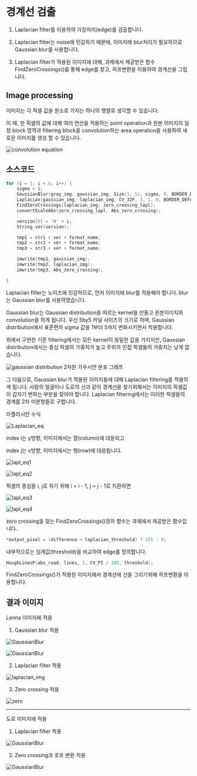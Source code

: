 # 경계선 검출

1. Laplacian filter를 이용하여 가장자리(edge)를 검출합니다.

2. Laplacian filter는 noise에 민감하기 때문에, 이미지에 blur처리가 필요하므로 Gaussian blur를 사용합니다.

3. Laplacian filter가 적용된 이미지에 대해, 과제에서 제공받은 함수 FindZeroCrossings()를 통해 edge를 찾고, 허프변환을 이용하여 경계선을 그립니다.

	
## Image processing

이미지는 각 픽셀 값을 원소로 가지는 하나의 행렬로 생각할 수 있습니다.

이 때, 한 픽셀의 값에 대해 여러 연산을 적용하는 point operation과 원본 이미지의 일정 block 영역과 filtering block을
convolution하는 area operation을 사용하여 새로운 이미지를 생성 할 수 있습니다.

![convolution equation](https://latex.codecogs.com/png.latex?convolution&space;:&space;q*h&space;=&space;\sum_{i&space;=&space;-\frac{m}{2}}^{\frac{m}{2}}\sum_{j&space;=&space;-\frac{m}{2}}^{\frac{m}{2}}h(j,&space;i)q(x&space;-&space;j,&space;y&space;-i&space;))


## 소스코드

```cpp
for (i = 1; i < 6; i++) {
	sigma = i;
	GaussianBlur(gray_img, gaussian_img, Size(5, 5), sigma, 0, BORDER_DEFAULT);
	Laplacian(gaussian_img, laplacian_img, CV_32F, 3, 1, 0, BORDER_DEFAULT);
	FindZeroCrossings(laplacian_img, zero_crossing_lapl);
	convertScaleAbs(zero_crossing_lapl, Abs_zero_crossing);

	version[0] = '0' + i;
	String ver(version);

	tmp1 = str1 + ver + format_name;
	tmp2 = str2 + ver + format_name;
	tmp3 = str3 + ver + format_name;

	imwrite(tmp1, gaussian_img);
	imwrite(tmp2, laplacian_img);
	imwrite(tmp3, Abs_zero_crossing);

}
```
Laplacian filter는 노이즈에 민감하므로, 먼저 이미지에 blur를 적용해야 합니다. blur는 Gaussian blur를 사용하였습니다.

Gaussian blur는 Gaussian distribution을 따르는 kernel을 만들고 원본이미지와 convolution을 하게 됩니다.
우선 5by5 커널 사이즈의 크기로 하며, Gaussian distribution에서 표준편차 sigma 값을 1부터 5까지 변화시키면서 적용합니다.

위에서 구현한 기존 filtering에서는 모든 kernel이 동일한 값을 가지지만, Gaussian distribution에서는 중심 픽셀의 가중치가 높고 
주위의 인접 픽셀들의 가중치는 낮게 잡습니다.

![gaussian distribution](./image/gaussian_distribution_eq.png)
2차원 가우시안 분포 그래프

그 다음으로, Gaussian blur가 적용된 이미지들에 대해 Laplacian filtering를 적용하게 됩니다.
사람의 얼굴이나 도로의 선과 같이 경계선을 찾기위해서는 이미지의 픽셀값이 갑자기 변하는 부분을 찾아야 합니다.
Laplacian filtering에서는 이러한 픽셀들의 경계를 2차 미분항들로 구합니다.

라플라시안 수식

![Laplacian_eq](./image/Laplacian_eq.png)

index i는 y방향, 이미지에서는 열(column)에 대응되고

index j는 x방향, 이미지에서는 행(row)에 대응됩니다.

![lapl_eq1](./image/lapl_eq1.png)

![lapl_eq2](./image/lapl_eq2.png)


픽셀의 중심을 i, j로 하기 위해 i = i - 1, j = j - 1로 치환하면

![lapl_eq3](./image/lapl_eq3.png)

![lapl_eq4](./image/lapl_eq4.png)

zero crossing을 찾는 FindZeroCrossings()정의 함수는 과제에서 제공받은 함수입니다.

```cpp
*output_pixel = (difference > laplacian_threshold) ? 255 : 0;
```
내부적으로는 임계값(threshold)을 비교하여 edge를 정의합니다.

```cpp
HoughLinesP(abs_road, lines, 1, CV_PI / 180, threshold);
```
FindZeroCrossings()가 적용된 이미지에서 경계선에 선을 그리기위해 허프변환을 이용합니다.

## 결과 이미지

Lenna 이미지에 적용

1. Gaussian blur 적용

![GaussianBlur](./image/Gaussian_result_4.jpg)

![GaussianBlur](./image/Gaussian_result_5.jpg)

2. Laplacian filter 적용

![laplacian_img](./image/Laplacian_result_1.jpg)

3. Zero crossing 적용

![zero](./image/Zero_crossing_1.jpg)

***

도로 이미지에 적용

1. Laplacian filter 적용

![GaussianBlur](./image/Road_lapl5.jpg)

2. Zero crossing과 호프 변환 적용

![GaussianBlur](./image/Road5.jpg)


